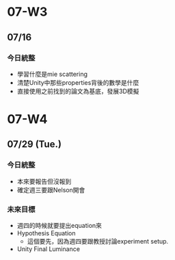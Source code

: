# 07-W3
## 07/16
### 今日統整
- 學習什麼是mie scattering
- 清楚Unity中那些properties背後的數學是什麼
- 直接使用之前找到的論文為基底，發展3D模擬
# 07-W4
## 07/29 (Tue.)
### 今日統整
- 本來要報告但沒報到
- 確定週三要跟Nelson開會
### 未來目標
- 週四的時候就要提出equation來
- Hypothesis Equation
	- 這個要先，因為週四要跟教授討論experiment setup.
- Unity Final Luminance